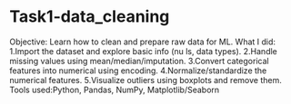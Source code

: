 # Task1-data_cleaning
Objective: Learn how to clean and prepare raw data for ML.
What I did:
 1.Import the dataset and explore basic info (nu ls, data types).
 2.Handle missing values using mean/median/imputation.
 3.Convert categorical features into numerical using encoding.
 4.Normalize/standardize the numerical features.
 5.Visualize outliers using boxplots and remove them.
Tools used:Python, Pandas, NumPy, Matplotlib/Seaborn
